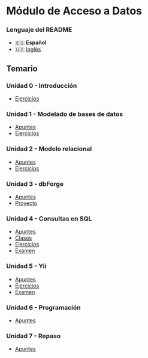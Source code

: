 # Módulo de Acceso a Datos

### Lenguaje del README
- 🇪🇸 **Español**
- 🇺🇸 [Inglés](./README-en.md)

## Temario
### Unidad 0 - Introducción
- [Ejercicios](./Unidad0-Introducción/Ejercicios/)
### Unidad 1 - Modelado de bases de datos
- [Apuntes](./Unidad1-Modelado%20de%20bases%20de%20datos/Apuntes/)
- [Ejercicios](./Unidad1-Modelado%20de%20bases%20de%20datos/Ejercicios/)
### Unidad 2 - Modelo relacional
- [Apuntes](./Unidad2-Modelo%20relacional/Apuntes/)
- [Ejercicios](./Unidad2-Modelo%20relacional/Ejercicios/)
### Unidad 3 - dbForge
- [Apuntes](./Unidad3-dbForge/Apuntes/)
- [Proyecto](./Unidad3-dbForge/Proyecto/)
### Unidad 4 - Consultas en SQL
- [Apuntes](./Unidad4-Consultas%20en%20SQL/Apuntes/)
- [Clases](./Unidad4-Consultas%20en%20SQL/Clases/)
- [Ejercicios](./Unidad4-Consultas%20en%20SQL/Ejercicios/)
- [Examen](./Unidad4-Consultas%20en%20SQL/Examen/)
### Unidad 5 - Yii
- [Apuntes](./Unidad5-Yii/Apuntes/)
- [Ejercicios](./Unidad5-Yii/Ejercicios/)
- [Examen](./Unidad5-Yii/Examen/)
### Unidad 6 - Programación
- [Apuntes](./Unidad6-Programación/Apuntes/)
### Unidad 7 - Repaso
- [Apuntes](./Unidad7-Repaso/Apuntes/)
